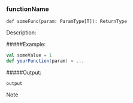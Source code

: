 ### functionName


`def someFunc(param: ParamType[T]): ReturnType`

Description:

#####Example:
```scala
val someValue = 1
def yourFunction(param) = ...
```


#####Output:
```
output
```

Note